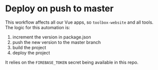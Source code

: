 # Deploy on push to master

This workflow affects all our Vue apps, so `toolbox-website` and all tools. The logic for this automation is:

1. increment the version in package.json
2. push the new version to the master branch
3. build the project
4. deploy the project

It relies on the `FIREBASE_TOKEN` secret being available in this repo.